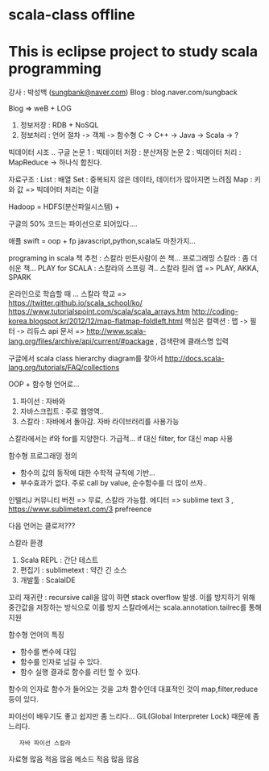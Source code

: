 # scala-class offline
# This is eclipse project to study scala programming

강사 : 박성백 (sungbank@naver.com)
Blog : blog.naver.com/sungback

Blog => weB + LOG

1. 정보저장 : RDB + NoSQL
2. 정보처리 : 언어
   절차 -> 객체 -> 함수형
   C -> C++ -> Java -> Scala -> ?


  빅데이터 시조 .. 구글
  논문 1 : 빅데이터 저장 : 분산저장
  논문 2 : 빅데이터 처리 : MapReduce -> 하나식 합친다.

  자료구조 :
   List : 배열
   Set : 중복되지 않은 데이타, 데이터가 많아지면 느려짐
   Map : 키와 값 => 빅데어터 처리는 이걸

  Hadoop = HDFS(분산파일시스템) +

  구글의 50% 코드는 파이선으로 되어있다....

  애플 swift = oop + fp
  javascript,python,scala도 마찬가지...

  programing in scala  책 추천 : 스칼라 만든사람이 쓴 책...
  프로그래밍 스칼라 : 좀 더 쉬운 책...
  PLAY for SCALA : 스칼라의 스프링 격..
  스칼라 킬러 앱 => PLAY, AKKA, SPARK

  온라인으로 학습할 때 ...
  스칼라 학교 => https://twitter.github.io/scala_school/ko/
  https://www.tutorialspoint.com/scala/scala_arrays.htm
  http://coding-korea.blogspot.kr/2012/12/map-flatmap-foldleft.html
  핵심은 컬랙션 :  맵 -> 필터 -> 리듀스
  api 문서 => http://www.scala-lang.org/files/archive/api/current/#package , 검색란에 클래스명 입력

  구글에서
  scala class hierarchy diagram를 찾아서
  http://docs.scala-lang.org/tutorials/FAQ/collections


  OOP + 함수형 언어로...
  1. 파이선 : 자바와
  2. 자바스크립트 : 주로 웹영역..
  3. 스칼라 : 자바에서 돌아감. 자바 라이브러리를 사용가능

  스칼라에서는 if와 for를 지양한다. 가급적...
  if 대신 filter,
  for 대신 map 사용

  함수형 프로그래밍 정의
  - 함수의 값의 동작에 대한 수학적 규칙에 기반...
  - 부수효과가 없다. 주로 call by value, 순수함수를 더 많이 쓰자..

인텔리J 커뮤니티 버전 => 무료, 스칼라 가능함.
에디터 => sublime text 3 , https://www.sublimetext.com/3
prefreence

다음 언어는 클로저???

스칼라 환경
1. Scala REPL : 간단 테스트
2. 편집기 : sublimetext : 약간 긴 소스
3. 개발툴 : ScalaIDE

꼬리 재귀란 : recursive call을 많이 하면 stack overflow 발생.
              이를 방지하기 위해 중간값을 저장하는 방식으로 이를 방지
              스칼라에서는 scala.annotation.tailrec를 통해 지원

함수형 언어의 특징
 - 함수를 변수에 대입
 - 함수를 인자로 넘길 수 있다.
 - 함수 실행 결과로 함수를 리턴 할 수 있다.

함수의 인자로 함수가 들어오는 것을 고차 함수인데
대표적인 것이 map,filter,reduce등이 있다.

파이선이 배우기도 좋고 쉽지만 좀 느리다...
GIL(Global Interpreter Lock) 때문에 좀 느리다.

       자바 파이선 스칼라
자료형 많음  적음   많음
메소드 적음  많음   많음


